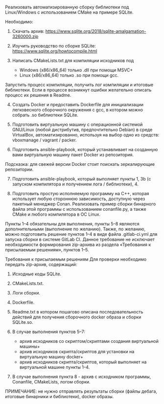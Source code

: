 Реализовать автоматизированную сборку библиотеки под Linux/Windows с использованием CMake на примере
SQLite.

Необходимо:
1. Скачать архив: https://www.sqlite.org/2018/sqlite-amalgamation-3260000.zip

2. Изучить руководство по сборке SQLite: https://www.sqlite.org/howtocompile.html

3. Написать CMakeLists.txt для компиляции исходников под
   - Windows (x86/x86_64) только .dll при помощи MSVC+
   - Linux (x86/x86_64) только .so при помощи gcc.

Запустить процесс компиляции, получить лог компиляции и итоговые библиотеки. Если в процессе возникнут 
ошибки желательно описать процесс их решения в Readme.

4. Создать Docker и предоставить Dockerfile для инициализации легковесного сборочного окружения с gcc, в
   котором можно собрать .so библиотеки SQLite.

5. Подготовить виртуальную машину с операционной системой GNU/Linux (любой дистрибутив,
   предпочтительно Debian) в среде VirtualBox, автоматизированно, используя на выбор одно из средств:
   vboxmanage / vagrant / packer.

6. Подготовить ansible-playbook, который устанавливает на созданную вами виртуальную машину пакет Docker
   из репозитория.

Подсказка: для свежей версии Docker стоит поискать зеркалирующие репозитории.

7. Подготовить ansible-playbook, который выполняет пункты 1, 3b (с запуском компилятора и получением лога /
   библиотеки), 4.

8. Подготовить простую исполняемую программу на C++, которая использует любую стороннюю зависимость,
   доступную через пакетный менеджер Conan. Реализовать пример сборки бинарного файла этой программы с
   использованием conanfile.py, а также CMake и любого компилятора в ОС Linux.

Пункты 1–4 обязательны для выполнения, пункты 5–8 являются дополнительными (выполнение по
желанию).
Также, по желанию, можно подготовить решение пунктов 1–4 в виде файла .gitlab-ci.yml для запуска сборки в
системе GitLab CI. Данное требование не исключает необходимости формирования zip-архива из раздела
«Требования к присылаемым решениям», пунктов 1–5.

Требования к присылаемым решениям
Для проверки необходимо передать zip-архив, содержащий:

1. Исходные коды SQLite.

2. CMakeLists.txt.

3. Логи сборки.

4. Dockerfile.

5. Readme.txt в котором пошагово описана последовательность действий для получения сборочного docker
   образа и сборки SQLite.so.

6. В случае выполнения пунктов 5–7:
   - архив исходников со скриптом/скриптами создания виртуальной машины+
   - архив исходников скрипта/скриптов для установки на виртуальную машину docker+
   - архив исходников скрипта/скриптов, который выполняет на виртуальной машине пункты 1–4.

7. В случае выполнения пункта 8 - архив c исходником программы, Conanfile, CMakeLists, логом сборки.

ПРИМЕЧАНИЕ: не нужно отправлять результаты сборки (файлы дебага, итоговые бинарники и библиотеки),
docker образы.